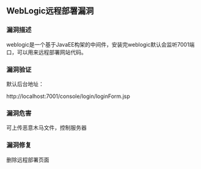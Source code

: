 ## WebLogic远程部署漏洞

### 漏洞描述

weblogic是一个基于JavaEE构架的中间件，安装完weblogic默认会监听7001端口，可以用来远程部署网站代码。

### 漏洞验证

默认后台地址：

http://localhost:7001/console/login/loginForm.jsp

### 漏洞危害

可上传恶意木马文件，控制服务器

### 漏洞修复

删除远程部署页面